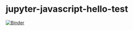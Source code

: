 # jupyter-javascript-hello-test

[![Binder](https://mybinder.org/badge_logo.svg)](https://mybinder.org/v2/gh/TerjeIdlandKristiania/jupyter-javascript-hello-test/main?urlpath=%2Fdoc%2Ftree%2Fjnjshellotest.ipynb)
